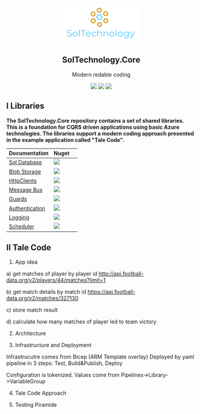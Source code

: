 

<p align="center">
    <img alt="SolTechnology-logo" src="./docs/logo.png" width="200">
</p>

<h2 align="center">
  SolTechnology.Core
</h2>

<p align="center">
 <a> Modern redable coding </a>
</p>

<p align="center">
 <a href="https://www.nuget.org/packages?q=SolTechnology"><img src="https://img.shields.io/badge/Version-v0.2-blue?logo=nuget"></a>
 <a href="https://github.com/AdrianStrugala/SolTechnology.Core/actions"><img src="https://github.com/AdrianStrugala/SolTechnology.Core/actions/workflows/publishPackages.yml/badge.svg"></a>
 <a href="https://github.com/AdrianStrugala/SolTechnology.Core"><img src="https://badgen.net/badge/%E2%AD%90Stars/%E2%98%852%E2%98%85/yellow"></a>

</p>


## I Libraries


**The SolTechnology.Core repository contains a set of shared libraries. This is a foundation for CQRS driven applications using basic Azure technologies. The libraries support a modern coding approach presented in the example application called "Tale Code".**


| Documentation  | Nuget  |   |
|---|---|---|
|[Sql Database](https://github.com/AdrianStrugala/SolTechnology.Core/tree/master/docs/Sql.md)      |  <a href="https://www.nuget.org/packages/SolTechnology.Core.Sql/"><img src="https://badgen.net/badge/Downloads/150/?icon=nuget"></a>  |   |
|[Blob Storage](https://github.com/AdrianStrugala/SolTechnology.Core/tree/master/docs/Blob.md)     |  <a href="https://www.nuget.org/packages/SolTechnology.Core.BlobStorage/"><img src="https://badgen.net/badge/Downloads/100/?icon=nuget"></a>  |   |
|[HttpClients](https://github.com/AdrianStrugala/SolTechnology.Core/tree/master/docs/Clients.md)   |  <a href="https://www.nuget.org/packages/SolTechnology.Core.ApiClient/"><img src="https://badgen.net/badge/Downloads/150/?icon=nuget"></a>  |   |
|[Message Bus](https://github.com/AdrianStrugala/SolTechnology.Core/tree/master/docs/Bus.md)       |  <a href="https://www.nuget.org/packages/SolTechnology.Core.MessageBus/"><img src="https://badgen.net/badge/Downloads/50/?icon=nuget"></a>  |   |
|[Guards](https://github.com/AdrianStrugala/SolTechnology.Core/tree/master/docs/Guards.md)         |  <a href="https://www.nuget.org/packages/SolTechnology.Core.Guards/"><img src="https://badgen.net/badge/Downloads/100/?icon=nuget"></a>  |   |
|[Authentication](https://github.com/AdrianStrugala/SolTechnology.Core/tree/master/docs/Auth.md)   |  <a href="https://www.nuget.org/packages/SolTechnology.Core.Authentication/"><img src="https://badgen.net/badge/Downloads/50/?icon=nuget"></a>  |   |
|[Logging](https://github.com/AdrianStrugala/SolTechnology.Core/tree/master/docs/Log.md)           |  <a href="https://www.nuget.org/packages/SolTechnology.Core.Logging/"><img src="https://badgen.net/badge/Downloads/50/?icon=nuget"></a>  |   |
|[Scheduler](https://github.com/AdrianStrugala/SolTechnology.Core/tree/master/docs/Cron.md)        |  <a href="https://www.nuget.org/packages/SolTechnology.Core.Scheduler/"><img src="https://badgen.net/badge/Downloads/0/?icon=nuget"></a>  |   |



## II Tale Code


1) App idea

a) get matches of player by player id
http://api.football-data.org/v2/players/44/matches?limit=1

b) get match details by match id
https://api.football-data.org/v2/matches/327130

c) store match result

d) calculate how many matches of player led to team victory

2) Architecture

3) Infrastructure and Deployment

Infrastrucutre comes from Bicep (ARM Template overlay)
Deployed by yaml pipeline in 3 steps: Test, Build&Publish, Deploy

Configuration is tokenized. Values come from Pipelines->Library->VariableGroup


4) Tale Code Approach



5) Testing Piramide